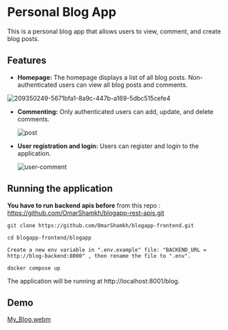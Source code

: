 
# Personal Blog App

This is a personal blog app that allows users to view, comment, and create blog posts.

## Features

* **Homepage:** The homepage displays a list of all blog posts. Non-authenticated users can view all blog posts and comments.

![209350249-5671bfa1-8a9c-447b-a169-5dbc515cefe4](https://github.com/OmarShamkh/blogapp-frontend/assets/44472968/7702134d-63ab-4be7-9558-682293df5a13)


* **Commenting:** Only authenticated users can add, update, and delete comments.

  
  ![post](https://user-images.githubusercontent.com/44472968/209350595-b7f5877c-e25f-4ff7-aca0-9c07d0b9c90c.png)

  

* **User registration and login:** Users can register and login to the application.

  ![user-comment](https://user-images.githubusercontent.com/44472968/209350839-281ff54b-4cc3-49ae-8bc8-d2e47eb22d13.png)


## Running the application

**You have to run backend apis before** from this repo :
 https://github.com/OmarShamkh/blogapp-rest-apis.git 

```
git clone https://github.com/OmarShamkh/blogapp-frontend.git
```
 ```
 cd blogapp-frontend/blogapp
 ```
```
Create a new env variable in ".env.example" file: "BACKEND_URL = http://blog-backend:8000" , then rename the file to ".env".
```
  ```
 docker compose up
 ```

The application will be running at http://localhost:8001/blog.

## Demo
[My_Blog.webm](https://user-images.githubusercontent.com/44472968/209352803-47a12613-409b-4472-8ee5-00aa43e7714b.webm)

